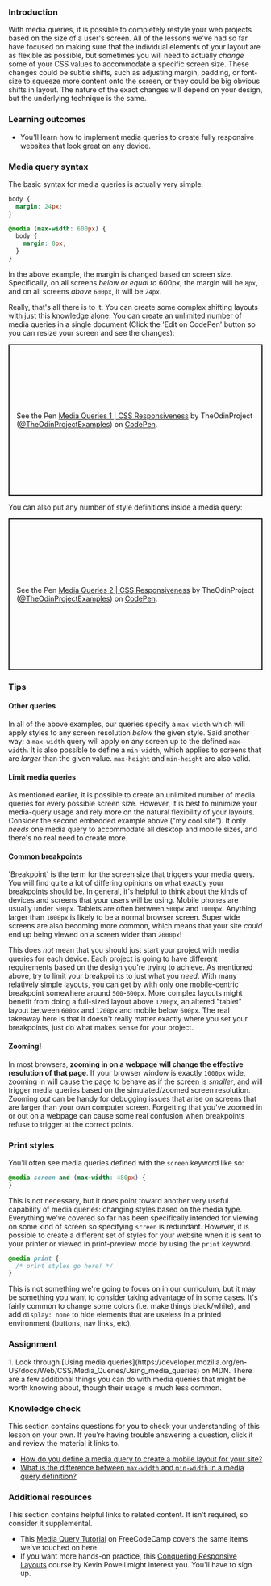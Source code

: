 ### Introduction
With media queries, it is possible to completely restyle your web projects based on the size of a user's screen. All of the lessons we've had so far have focused on making sure that the individual elements of your layout are as flexible as possible, but sometimes you will need to actually _change_ some of your CSS values to accommodate a specific screen size. These changes could be subtle shifts, such as adjusting margin, padding, or font-size to squeeze more content onto the screen, or they could be big obvious shifts in layout. The nature of the exact changes will depend on your design, but the underlying technique is the same.

### Learning outcomes
* You'll learn how to implement media queries to create fully responsive websites that look great on any device.

### Media query syntax

The basic syntax for media queries is actually very simple.

~~~css
body {
  margin: 24px;
}

@media (max-width: 600px) {
  body {
    margin: 8px;
  }
}
~~~

In the above example, the margin is changed based on screen size.  Specifically, on all screens _below or equal to_ 600px, the margin will be `8px`, and on all screens _above_ `600px`, it will be `24px`.

Really, that's all there is to it. You can create some complex shifting layouts with just this knowledge alone. You can create an unlimited number of media queries in a single document (Click the 'Edit on CodePen' button so you can resize your screen and see the changes):

<p class="codepen" data-height="300" data-theme-id="dark" data-default-tab="css,result" data-slug-hash="yLzYgZw" data-editable="true" data-user="TheOdinProjectExamples" style="height: 300px; box-sizing: border-box; display: flex; align-items: center; justify-content: center; border: 2px solid; margin: 1em 0; padding: 1em;">
  <span>See the Pen <a href="https://codepen.io/TheOdinProjectExamples/pen/yLzYgZw">
  Media Queries 1 | CSS Responsiveness</a> by TheOdinProject (<a href="https://codepen.io/TheOdinProjectExamples">@TheOdinProjectExamples</a>)
  on <a href="https://codepen.io">CodePen</a>.</span>
</p>
<script async src="https://cpwebassets.codepen.io/assets/embed/ei.js"></script>

You can also put any number of style definitions inside a media query:

<p class="codepen" data-height="300" data-theme-id="dark" data-default-tab="css,result" data-slug-hash="XWempGr" data-editable="true" data-user="TheOdinProjectExamples" style="height: 300px; box-sizing: border-box; display: flex; align-items: center; justify-content: center; border: 2px solid; margin: 1em 0; padding: 1em;">
  <span>See the Pen <a href="https://codepen.io/TheOdinProjectExamples/pen/XWempGr">
  Media Queries 2 | CSS Responsiveness</a> by TheOdinProject (<a href="https://codepen.io/TheOdinProjectExamples">@TheOdinProjectExamples</a>)
  on <a href="https://codepen.io">CodePen</a>.</span>
</p>
<script async src="https://cpwebassets.codepen.io/assets/embed/ei.js"></script>

### Tips

#### Other queries
In all of the above examples, our queries specify a `max-width` which will apply styles to any screen resolution _below_ the given style. Said another way: a `max-width` query will apply on any screen up to the defined `max-width`. It is also possible to define a `min-width`, which applies to screens that are _larger_ than the given value. `max-height` and `min-height` are also valid.

#### Limit media queries
As mentioned earlier, it is possible to create an unlimited number of media queries for every possible screen size. However, it is best to minimize your media-query usage and rely more on the natural flexibility of your layouts. Consider the second embedded example above ("my cool site"). It only _needs_ one media query to accommodate all desktop and mobile sizes, and there's no real need to create more.

#### Common breakpoints
'Breakpoint' is the term for the screen size that triggers your media query. You will find quite a lot of differing opinions on what exactly your breakpoints should be. In general, it's helpful to think about the kinds of devices and screens that your users will be using. Mobile phones are usually under `500px`. Tablets are often between `500px` and `1000px`. Anything larger than `1000px` is likely to be a normal browser screen. Super wide screens are also becoming more common, which means that your site _could_ end up being viewed on a screen wider than `2000px`!

This does _not_ mean that you should just start your project with media queries for each device. Each project is going to have different requirements based on the design you're trying to achieve. As mentioned above, try to limit your breakpoints to just what you _need_. With many relatively simple layouts, you can get by with only one mobile-centric breakpoint somewhere around `500`-`600px`. More complex layouts might benefit from doing a full-sized layout above `1200px`, an altered "tablet" layout between `600px` and `1200px` and mobile below `600px`. The real takeaway here is that it doesn't really matter exactly where you set your breakpoints, just do what makes sense for your project.

#### Zooming!
In most browsers, **zooming in on a webpage will change the effective resolution of that page**. If your browser window is exactly `1000px` wide, zooming in will cause the page to behave as if the screen is _smaller_, and will trigger media queries based on the simulated/zoomed screen resolution. Zooming _out_ can be handy for debugging issues that arise on screens that are larger than your own computer screen. Forgetting that you've zoomed in or out on a webpage can cause some real confusion when breakpoints refuse to trigger at the correct points.

### Print styles
You'll often see media queries defined with the `screen` keyword like so:

~~~css
@media screen and (max-width: 480px) {
}
~~~

This is not necessary, but it *does* point toward another very useful capability of media queries: changing styles based on the media type. Everything we've covered so far has been specifically intended for viewing on some kind of screen so specifying `screen` is redundant. However, it is possible to create a different set of styles for your website when it is sent to your printer or viewed in print-preview mode by using the `print` keyword.

~~~css
@media print {
  /* print styles go here! */
}
~~~

This is not something we're going to focus on in our curriculum, but it may be something you want to consider taking advantage of in some cases. It's fairly common to change some colors (i.e. make things black/white), and add `display: none` to hide elements that are useless in a printed environment (buttons, nav links, etc).

### Assignment
<div class="lesson-content__panel" markdown="1">
1. Look through [Using media queries](https://developer.mozilla.org/en-US/docs/Web/CSS/Media_Queries/Using_media_queries) on MDN. There are a few additional things you can do with media queries that might be worth knowing about, though their usage is much less common.
</div>

### Knowledge check
This section contains questions for you to check your understanding of this lesson on your own. If you’re having trouble answering a question, click it and review the material it links to.

* [How do you define a media query to create a mobile layout for your site?](#media-query-syntax)
* [What is the difference between `max-width` and `min-width` in a media query definition?](#tips)

### Additional resources
This section contains helpful links to related content. It isn’t required, so consider it supplemental.

* This [Media Query Tutorial](https://www.freecodecamp.org/news/css-media-queries-breakpoints-media-types-standard-resolutions-and-more/) on FreeCodeCamp covers the same items we've touched on here.
* If you want more hands-on practice, this [Conquering Responsive Layouts](https://courses.kevinpowell.co/conquering-responsive-layouts) course by Kevin Powell might interest you. You'll have to sign up. 
